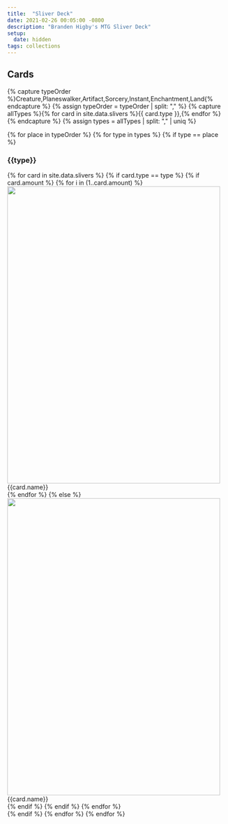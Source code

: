 ```yaml
---
title:  "Sliver Deck"
date: 2021-02-26 00:05:00 -0800
description: "Branden Higby's MTG Sliver Deck"
setup:
  date: hidden
tags: collections
---
```


## Cards

{% capture typeOrder %}Creature,Planeswalker,Artifact,Sorcery,Instant,Enchantment,Land{% endcapture %}
{% assign typeOrder = typeOrder | split: "," %}
{% capture allTypes %}{% for card in site.data.slivers %}{{ card.type }},{% endfor %}{% endcapture %}
{% assign types = allTypes | split: "," | uniq %}

{% for place in typeOrder %}
{% for type in types %}
{% if type == place %}
### {{type}}
  <div id="{{type | downcase}}list" class="cardList">
    {% for card in site.data.slivers %}
    {% if card.type == type %}
      {% if card.amount %}
        {% for i in (1..card.amount) %}
          <div id="{{card.name | slugify: "pretty"}}-{{i}}" class="card">
            <img loading="lazy" width="488" height="680" src="../assets/images/cards/sliver/sliver-{{card.name | slugify: "pretty" }}-{{i}}.jpeg">
            <span>{{card.name}}</span>
          </div>
        {% endfor %}
      {% else %}
        <div id="{{card.name | slugify: "pretty" }}" class="card">
          <img loading="lazy" width="488" height="680" src="../assets/images/cards/sliver/{{card.name | slugify: "pretty" }}.jpeg">
          <span>{{card.name}}</span>
        </div>
      {% endif %}
    {% endif %}
    {% endfor %}
  </div>
  {% endif %}
{% endfor %}
{% endfor %}
